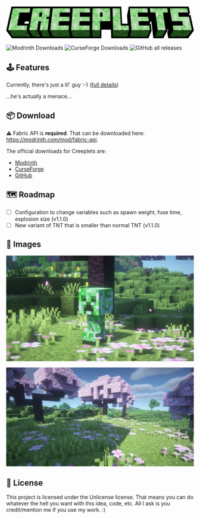 [![creeplets](https://raw.githubusercontent.com/seaneoo/creeplets/1.20/.github/creeplets.png?token=GHSAT0AAAAAACGIHUTDFCI6CYBEWJERDCJIZHP3L6A)](https://github.com/seaneoo/creeplets)

![Modrinth Downloads](https://img.shields.io/modrinth/dt/NumdoVsj?style=for-the-badge&logo=modrinth&color=%2300af5c)
![CurseForge Downloads](https://img.shields.io/curseforge/dt/909087?style=for-the-badge&logo=curseforge&color=%23f16436)
![GitHub all releases](https://img.shields.io/github/downloads/seaneoo/creeplets/total?style=for-the-badge&logo=github&logoColor=%23fff&color=%23f1f1f1)

## 🕹️ Features

Currently, there's just a lil' guy :-) ([full details](https://github.com/seaneoo/creeplets/blob/1.20/CHANGELOG.md#v100))

...he's actually a menace...

## 📦 Download

⚠️ Fabric API is **required**. That can be downloaded here: https://modrinth.com/mod/fabric-api.

The official downloads for Creeplets are:

* [Modrinth](https://modrinth.com/mod/creeplets/versions)
* [CurseForge](https://legacy.curseforge.com/minecraft/mc-mods/creeplets)
* [GitHub](https://github.com/seaneoo/creeplets/releases)

## 🗺️ Roadmap

* [ ] Configuration to change variables such as spawn weight, fuse time, explosion size (v1.1.0)
* [ ] New variant of TNT that is smaller than normal TNT (v1.1.0)

## 📸 Images

![](https://raw.githubusercontent.com/seaneoo/creeplets/1.20/.github/251bc6dd1fb832d9096371268bca7c0d077d4bde.jpeg?token=GHSAT0AAAAAACGIHUTCKVP6X5WNJUKRL6FAZHP3QXQ)

![](https://raw.githubusercontent.com/seaneoo/creeplets/1.20/.github/14d143a030693eeda28c6137f5604369c63b2f63.webp?token=GHSAT0AAAAAACGIHUTDWWHJJAYYHZN7JKZKZHP3RMQ)

## 📜 License

This project is licensed under the Unlicense license. That means you can do whatever the hell you want with this idea, code, etc. All I ask is you credit/mention me if you use my work. :)
